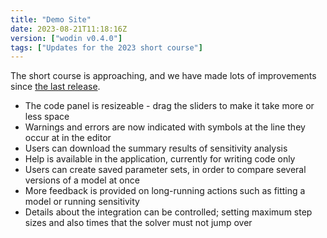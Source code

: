 ```yaml
---
title: "Demo Site"
date: 2023-08-21T11:18:16Z
version: ["wodin v0.4.0"]
tags: ["Updates for the 2023 short course"]
---
```


The short course is approaching, and we have made lots of improvements since [the last release](hide-variables).

* The code panel is resizeable - drag the sliders to make it take more or less space
* Warnings and errors are now indicated with symbols at the line they occur at in the editor
* Users can download the summary results of sensitivity analysis
* Help is available in the application, currently for writing code only
* Users can create saved parameter sets, in order to compare several versions of a model at once
* More feedback is provided on long-running actions such as fitting a model or running sensitivity
* Details about the integration can be controlled; setting maximum step sizes and also times that the solver must not jump over
